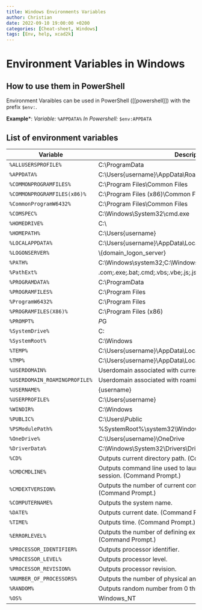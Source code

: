 ```yaml
---
title: Windows Environments Variables
author: Christian
date: 2022-09-10 19:00:00 +0200
categories: [Cheat-sheet, Windows]
tags: [Env, help, xcad2k]
---
```


# Environment Variables in Windows
## How to use them in PowerShell
Environment Varaibles can be used in PowerShell ([[powershell]]) with the prefix `$env:`.

**Example***:
*Variable:*  `%APPDATA%`
*In Powershell:* `$env:APPDATA`

## List of environment variables

| Variable | Description |
|----------|-------------|
| `%ALLUSERSPROFILE%`|C:\ProgramData |
| `%APPDATA%`|C:\Users\{username}\AppData\Roaming |
| `%COMMONPROGRAMFILES%`|C:\Program Files\Common Files |
| `%COMMONPROGRAMFILES(x86)%`|C:\Program Files (x86)\Common Files |
| `%CommonProgramW6432%`|C:\Program Files\Common Files |
| `%COMSPEC%`|C:\Windows\System32\cmd.exe |
| `%HOMEDRIVE%`|C:\ |
| `%HOMEPATH%`|C:\Users\{username} |
| `%LOCALAPPDATA%`|C:\Users\{username}\AppData\Local |
| `%LOGONSERVER%`|\\{domain_logon_server} |
| `%PATH%`|C:\Windows\system32;C:\Windows;C:\Windows\System32\Wbem |
| `%PathExt%`|.com;.exe;.bat;.cmd;.vbs;.vbe;.js;.jse;.wsf;.wsh;.msc |
| `%PROGRAMDATA%`|C:\ProgramData |
| `%PROGRAMFILES%`|C:\Program Files |
| `%ProgramW6432%`|C:\Program Files |
| `%PROGRAMFILES(X86)%`|C:\Program Files (x86) |
| `%PROMPT%`|$P$G |
| `%SystemDrive%`|C: |
| `%SystemRoot%`|C:\Windows |
| `%TEMP%`|C:\Users\{username}\AppData\Local\Temp |
| `%TMP%`|C:\Users\{username}\AppData\Local\Temp |
| `%USERDOMAIN%`|Userdomain associated with current user. |
| `%USERDOMAIN_ROAMINGPROFILE%`|Userdomain associated with roaming profile. |
| `%USERNAME%`|{username} |
| `%USERPROFILE%`|C:\Users\{username} |
| `%WINDIR%`|C:\Windows |
| `%PUBLIC%`|C:\Users\Public |
| `%PSModulePath%`|%SystemRoot%\system32\WindowsPowerShell\v1.0\Modules\ |
| `%OneDrive%`|C:\Users\{username}\OneDrive |
| `%DriverData%`|C:\Windows\System32\Drivers\DriverData |
| `%CD%`|Outputs current directory path. (Command Prompt.) |
| `%CMDCMDLINE%`|Outputs command line used to launch current Command Prompt session. (Command Prompt.) |
| `%CMDEXTVERSION%`|Outputs the number of current command processor extensions. (Command Prompt.) |
| `%COMPUTERNAME%`|Outputs the system name. |
| `%DATE%`|Outputs current date. (Command Prompt.) |
| `%TIME%`|Outputs time. (Command Prompt.) |
| `%ERRORLEVEL%`|Outputs the number of defining exit status of previous command. (Command Prompt.) |
| `%PROCESSOR_IDENTIFIER%`|Outputs processor identifier. |
| `%PROCESSOR_LEVEL%`|Outputs processor level. |
| `%PROCESSOR_REVISION%`|Outputs processor revision. |
| `%NUMBER_OF_PROCESSORS%`|Outputs the number of physical and virtual cores. |
| `%RANDOM%`|Outputs random number from 0 through 32767. |
| `%OS%`|Windows_NT |
